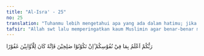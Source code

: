 ```yaml
---
title: "Al-Isra' - 25"
no: 25
translation: "Tuhanmu lebih mengetahui apa yang ada dalam hatimu; jika kamu orang yang baik, maka sungguh, Dia Maha Pengampun kepada orang yang bertobat."
tafsir: "Allah swt lalu memperingatkan kaum Muslimin agar benar-benar memperhatikan urusan berbakti kepada kedua ibu bapak dan tidak menganggapnya sebagai urusan yang remeh. Dijelaskan bahwa Allah Maha Mengetahui apa yang tergerak dalam hati mereka, apakah benar-benar berbakti kepada kedua ibu bapak dengan rasa kasih sayang dan penuh kesadaran, ataukah hanya pernyataan lahiriah saja, sedangkan di dalam hati mereka sebenarnya durhaka dan membangkang. Itulah sebabnya, Allah menjanjikan bahwa apabila mereka benar-benar berbuat baik, yaitu benar-benar menaati tuntutan Allah dan berbakti kepada kedua ibu bapak, maka Dia akan memberikan ampunan kepada mereka atas perbuatan yang melampaui batas-batas ketentuan-Nya. Allah Maha Pengampun kepada siapa saja yang mau bertobat dan kembali menaati perintah-Nya.\n\nDalam ayat ini terdapat janji baik yang ditujukan kepada orang-orang yang hatinya terbuka untuk berbakti kepada ibu bapaknya. Sebaliknya, terdapat ancaman keras yang ditujukan kepada orang-orang yang meremehkannya, apalagi yang sengaja mendurhakai kedua ibu bapaknya."
---
```


رَبُّكُمْ اَعْلَمُ بِمَا فِيْ نُفُوْسِكُمْ ۗاِنْ تَكُوْنُوْا صٰلِحِيْنَ فَاِنَّهٗ كَانَ لِلْاَوَّابِيْنَ غَفُوْرًا
